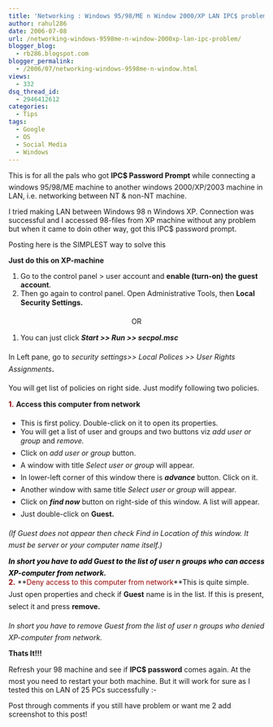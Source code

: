 ```yaml
---
title: 'Networking : Windows 95/98/ME n Window 2000/XP LAN IPC$ problem'
author: rahul286
date: 2006-07-08
url: /networking-windows-9598me-n-window-2000xp-lan-ipc-problem/
blogger_blog:
  - rb286.blogspot.com
blogger_permalink:
  - /2006/07/networking-windows-9598me-n-window.html
views:
  - 332
dsq_thread_id:
  - 2946412612
categories:
  - Tips
tags:
  - Google
  - OS
  - Social Media
  - Windows
---
```

This is for all the pals who got **IPC$ Password Prompt** while connecting a windows 95/98/ME machine to another windows 2000/XP/2003 machine in LAN, i.e. networking between NT & non-NT machine.

I tried making LAN between Windows 98 n Windows XP. Connection was successful and I accessed 98-files from XP machine without any problem but when it came to doin other way, got this IPC$ password prompt.

Posting here is the SIMPLEST way to solve this

<span style="font-weight: bold">Just do this on XP-machine</span>

  1. Go to the control panel > user account and **enable (turn-on) the guest account**.
  2. Then go again to control panel. Open Administrative Tools, then **Local Security Settings.**

<div style="text-align: center">
  OR
</div>

  1. You can just click ***Start >> Run >> secpol.msc***

In Left pane, go to *security settings>> Local Polices >> User Rights Assignments*<span style="font-weight: bold">.</span>

You will get list of policies on right side. Just modify following two policies.

<span style="font-weight: bold;color: #990000">1.</span> **Access this computer from network**

  * This is first policy. Double-click on it to open its properties.
  * You will get a list of user and groups and two buttons viz *add user or group* and *remove.*
  * Click on *add user or group* button.
  * A window with title *Select user or group* will appear.
  * In lower-left corner of this window there is *<span style="font-weight: bold">advance</span>* button. Click on it.
  * Another window with same title *Select user or group* will appear.
  * Click on *<span style="font-weight: bold">find now</span>* button on right-side of this window. A list will appear.
  * Just double-click on **Guest.**

<span style="font-style: italic">(If Guest does not appear then check</span> *Find in Location* <span style="font-style: italic">of this window. It must be server or your computer name itself.)</span>

*<span style="font-weight: bold;color: #000000">In short you have to add Guest to the list of user n groups who can access XP-computer from network.</span>*  
<span style="font-weight: bold;color: #990000">2.</span> **<span style="color: #990000">Deny access to this computer from network</span>**This is quite simple. Just open properties and check if <span style="font-weight: bold">Guest</span> name is in the list. If this is present, select it and press <span style="font-weight: bold">remove.</span>

*In short you have to remove Guest from the list of user n groups who denied XP-computer from network.*

<span style="font-weight: bold">Thats It!!!</span>

Refresh your 98 machine and see if <span style="font-weight: bold">IPC$ password</span> comes again. At the most you need to restart your both machine. But it will work for sure as I tested this on LAN of 25 PCs successfully <img src="http://devilsworkshop.org/wp-includes/images/smilies/simple-smile.png" alt=":-)" class="wp-smiley" style="height: 1em; max-height: 1em;" />

Post through comments if you still have problem or want me 2 add screenshot to this post!

<!-- google_ad_section_end -->
